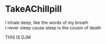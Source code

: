 # TakeAChillpill
I inhale deep, like the words of my breath <br>
I never sleep cause sleep is the cousin of death

THIS IS DJM
